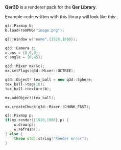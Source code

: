 <b>Qer3D</b> is a renderer pack for the <b>Qer Library</b>.

Example code written with this library will look like this:
```cpp
ql::Pixmap b;
b.loadFromPNG("image.png");

ql::Window w("name",{1920,1080});

q3d::Camera c;
c.pos = {0,0,0};
c.angle = {0,45};

q3d::Mixer mx(&c);
mx.setFlags(q3d::Mixer::OCTREE);

q3d::Object* tex_ball = new q3d::Sphere;
tex_ball->tag(10);
tex_ball->texture(b);

mx.addObject(tex_ball);

mx.createChunk(q3d::Mixer::CHUNK_FAST);

ql::Pixmap p;
if(mx.render({1920,1080},p) {
    w.draw(p);
    w.refresh();
} else {
    throw std::string("Render error");
}
```
